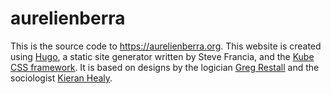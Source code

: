 # aurelienberra

This is the source code to https://aurelienberra.org. This website is created using [Hugo](http://gohugo.io/), a static site generator written by Steve Francia, and the [Kube CSS framework](http://imperavi.com/kube/). It is based on designs by the logician [Greg Restall](http://consequently.org) and the sociologist [Kieran Healy](https://kieranhealy.org).
